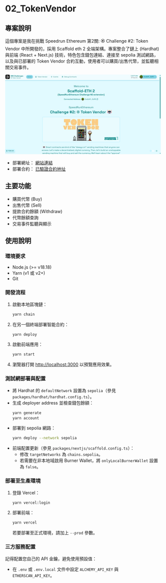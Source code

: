 # 02_TokenVendor

## 專案說明
這個專案是我在挑戰 Speedrun Ethereum 第2關: 🏵 Challenge #2: Token Vendor 中所開發的，採用 Scaffold eth 2 全端架構。專案整合了鏈上 (Hardhat) 與前端 (React + Next.js) 技術，特色包含錢包連結、連接至 sepolia 測試網路，以及與已部署的 Token Vendor 合約互動，使用者可以購買/出售代幣，並監聽相關交易事件。

![示例圖片](https://github.com/yoyoj1023/dapps/blob/main/04-speedrun-token-vendor/sample.png)

- 部署網址： [網站連結](https://51-token-vendor.vercel.app/)
- 部署合約： [已驗證合約地址](https://sepolia-optimism.etherscan.io/address/0x202837b4dbc23941ff96784133e3245bc232172d#code)

## 主要功能
- 購買代幣 (Buy)
- 出售代幣 (Sell)
- 提款合約餘額 (Withdraw)
- 代幣餘額查詢
- 交易事件監聽與顯示

## 使用說明

### 環境要求
- Node.js (>= v18.18)
- Yarn (v1 或 v2+)
- Git

### 開發流程
1. 啟動本地區塊鏈：
   ```bash
   yarn chain
   ```
2. 在另一個終端部署智能合約：
   ```bash
   yarn deploy
   ```
3. 啟動前端應用：
   ```bash
   yarn start
   ```
4. 瀏覽器打開 [http://localhost:3000](http://localhost:3000) 以預覽應用效果。

### 測試網部署與配置
- 將 Hardhat 的 `defaultNetwork` 設置為 `sepolia`（參見 `packages/hardhat/hardhat.config.ts`）。
- 生成 deployer address 並檢查錢包餘額：
  ```bash
  yarn generate
  yarn account
  ```
- 部署到 sepolia 網路：
  ```bash
  yarn deploy --network sepolia
  ```
- 前端配置更新（參見 `packages/nextjs/scaffold.config.ts`）：
  - 修改 `targetNetworks` 為 `chains.sepolia`。
  - 若需要在非本地域啟用 Burner Wallet，將 `onlyLocalBurnerWallet` 設置為 `false`。

### 部署至生產環境
1. 登錄 Vercel：
   ```bash
   yarn vercel:login
   ```
2. 部署前端：
   ```bash
   yarn vercel
   ```
   若要部署至正式環境，請加上 `--prod` 參數。

### 三方服務配置
記得配置您自己的 API 金鑰，避免使用預設值：
- 在 `.env` 或 `.env.local` 文件中設定 `ALCHEMY_API_KEY` 與 `ETHERSCAN_API_KEY`。
